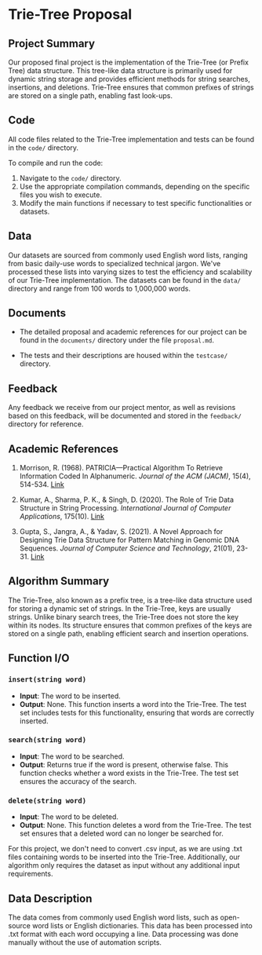 # Trie-Tree Proposal
## Project Summary

Our proposed final project is the implementation of the Trie-Tree (or Prefix Tree) data structure. This tree-like data structure is primarily used for dynamic string storage and provides efficient methods for string searches, insertions, and deletions. Trie-Tree ensures that common prefixes of strings are stored on a single path, enabling fast look-ups.

## Code

All code files related to the Trie-Tree implementation and tests can be found in the `code/` directory.

To compile and run the code:

1. Navigate to the `code/` directory.
2. Use the appropriate compilation commands, depending on the specific files you wish to execute.
3. Modify the main functions if necessary to test specific functionalities or datasets.

## Data

Our datasets are sourced from commonly used English word lists, ranging from basic daily-use words to specialized technical jargon. We've processed these lists into varying sizes to test the efficiency and scalability of our Trie-Tree implementation. The datasets can be found in the `data/` directory and range from 100 words to 1,000,000 words.

## Documents

- The detailed proposal and academic references for our project can be found in the `documents/` directory under the file `proposal.md`.
  
- The tests and their descriptions are housed within the `testcase/` directory.

## Feedback

Any feedback we receive from our project mentor, as well as revisions based on this feedback, will be documented and stored in the `feedback/` directory for reference.

## Academic References

1. Morrison, R. (1968). PATRICIA—Practical Algorithm To Retrieve Information Coded In Alphanumeric. *Journal of the ACM (JACM)*, 15(4), 514-534. [Link](https://dl.acm.org/doi/10.1145/321479.321481)
  
2. Kumar, A., Sharma, P. K., & Singh, D. (2020). The Role of Trie Data Structure in String Processing. *International Journal of Computer Applications*, 175(10). [Link](https://www.researchgate.net/publication/341998459_The_Role_of_Trie_data_structure_in_string_processing)

3. Gupta, S., Jangra, A., & Yadav, S. (2021). A Novel Approach for Designing Trie Data Structure for Pattern Matching in Genomic DNA Sequences. *Journal of Computer Science and Technology*, 21(01), 23-31. [Link](https://www.ncbi.nlm.nih.gov/pmc/articles/PMC7875400/)

## Algorithm Summary
The Trie-Tree, also known as a prefix tree, is a tree-like data structure used for storing a dynamic set of strings. In the Trie-Tree, keys are usually strings. Unlike binary search trees, the Trie-Tree does not store the key within its nodes. Its structure ensures that common prefixes of the keys are stored on a single path, enabling efficient search and insertion operations.

## Function I/O

### `insert(string word)`
- **Input**: The word to be inserted.
- **Output**: None.
This function inserts a word into the Trie-Tree. The test set includes tests for this functionality, ensuring that words are correctly inserted.

### `search(string word)`
- **Input**: The word to be searched.
- **Output**: Returns true if the word is present, otherwise false.
This function checks whether a word exists in the Trie-Tree. The test set ensures the accuracy of the search.

### `delete(string word)`
- **Input**: The word to be deleted.
- **Output**: None.
This function deletes a word from the Trie-Tree. The test set ensures that a deleted word can no longer be searched for.

For this project, we don't need to convert .csv input, as we are using .txt files containing words to be inserted into the Trie-Tree. Additionally, our algorithm only requires the dataset as input without any additional input requirements.

## Data Description
The data comes from commonly used English word lists, such as open-source word lists or English dictionaries. This data has been processed into .txt format with each word occupying a line. Data processing was done manually without the use of automation scripts.
